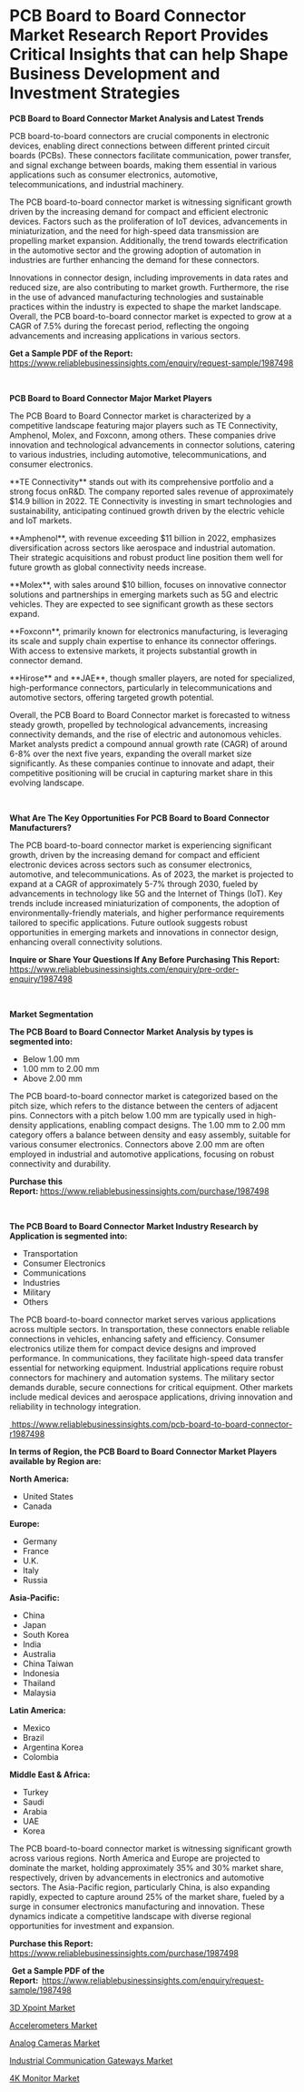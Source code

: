 <p><h1>PCB Board to Board Connector Market Research Report Provides Critical Insights that can help Shape Business Development and Investment Strategies</h1></p><p><strong>PCB Board to Board Connector Market Analysis and Latest Trends</strong></p>
<p><p>PCB board-to-board connectors are crucial components in electronic devices, enabling direct connections between different printed circuit boards (PCBs). These connectors facilitate communication, power transfer, and signal exchange between boards, making them essential in various applications such as consumer electronics, automotive, telecommunications, and industrial machinery.</p><p>The PCB board-to-board connector market is witnessing significant growth driven by the increasing demand for compact and efficient electronic devices. Factors such as the proliferation of IoT devices, advancements in miniaturization, and the need for high-speed data transmission are propelling market expansion. Additionally, the trend towards electrification in the automotive sector and the growing adoption of automation in industries are further enhancing the demand for these connectors.</p><p>Innovations in connector design, including improvements in data rates and reduced size, are also contributing to market growth. Furthermore, the rise in the use of advanced manufacturing technologies and sustainable practices within the industry is expected to shape the market landscape. Overall, the PCB board-to-board connector market is expected to grow at a CAGR of 7.5% during the forecast period, reflecting the ongoing advancements and increasing applications in various sectors.</p></p>
<p><strong>Get a Sample PDF of the Report:&nbsp;</strong> <a href="https://www.reliablebusinessinsights.com/enquiry/request-sample/1987498?utm_campaign=1873&utm_medium=2&utm_source=Github&utm_content=ia&utm_term=06042025&utm_id=pcb-board-to-board-connector">https://www.reliablebusinessinsights.com/enquiry/request-sample/1987498</a></p>
<p>&nbsp;</p>
<p><strong>PCB Board to Board Connector Major Market Players</strong></p>
<p><p>The PCB Board to Board Connector market is characterized by a competitive landscape featuring major players such as TE Connectivity, Amphenol, Molex, and Foxconn, among others. These companies drive innovation and technological advancements in connector solutions, catering to various industries, including automotive, telecommunications, and consumer electronics.</p><p>**TE Connectivity** stands out with its comprehensive portfolio and a strong focus onR&D. The company reported sales revenue of approximately $14.9 billion in 2022. TE Connectivity is investing in smart technologies and sustainability, anticipating continued growth driven by the electric vehicle and IoT markets.</p><p>**Amphenol**, with revenue exceeding $11 billion in 2022, emphasizes diversification across sectors like aerospace and industrial automation. Their strategic acquisitions and robust product line position them well for future growth as global connectivity needs increase.</p><p>**Molex**, with sales around $10 billion, focuses on innovative connector solutions and partnerships in emerging markets such as 5G and electric vehicles. They are expected to see significant growth as these sectors expand.</p><p>**Foxconn**, primarily known for electronics manufacturing, is leveraging its scale and supply chain expertise to enhance its connector offerings. With access to extensive markets, it projects substantial growth in connector demand.</p><p>**Hirose** and **JAE**, though smaller players, are noted for specialized, high-performance connectors, particularly in telecommunications and automotive sectors, offering targeted growth potential.</p><p>Overall, the PCB Board to Board Connector market is forecasted to witness steady growth, propelled by technological advancements, increasing connectivity demands, and the rise of electric and autonomous vehicles. Market analysts predict a compound annual growth rate (CAGR) of around 6-8% over the next five years, expanding the overall market size significantly. As these companies continue to innovate and adapt, their competitive positioning will be crucial in capturing market share in this evolving landscape.</p></p>
<p>&nbsp;</p>
<p><strong>What Are The Key Opportunities For PCB Board to Board Connector Manufacturers?</strong></p>
<p><p>The PCB board-to-board connector market is experiencing significant growth, driven by the increasing demand for compact and efficient electronic devices across sectors such as consumer electronics, automotive, and telecommunications. As of 2023, the market is projected to expand at a CAGR of approximately 5-7% through 2030, fueled by advancements in technology like 5G and the Internet of Things (IoT). Key trends include increased miniaturization of components, the adoption of environmentally-friendly materials, and higher performance requirements tailored to specific applications. Future outlook suggests robust opportunities in emerging markets and innovations in connector design, enhancing overall connectivity solutions.</p></p>
<p><strong>Inquire or Share Your Questions If Any Before Purchasing This Report:</strong> <a href="https://www.reliablebusinessinsights.com/enquiry/pre-order-enquiry/1987498?utm_campaign=1873&utm_medium=2&utm_source=Github&utm_content=ia&utm_term=06042025&utm_id=pcb-board-to-board-connector">https://www.reliablebusinessinsights.com/enquiry/pre-order-enquiry/1987498</a></p>
<p>&nbsp;</p>
<p><strong>Market Segmentation</strong></p>
<p><strong>The PCB Board to Board Connector Market Analysis by types is segmented into:</strong></p>
<p><ul><li>Below 1.00 mm</li><li>1.00 mm to 2.00 mm</li><li>Above 2.00 mm</li></ul></p>
<p><p>The PCB board-to-board connector market is categorized based on the pitch size, which refers to the distance between the centers of adjacent pins. Connectors with a pitch below 1.00 mm are typically used in high-density applications, enabling compact designs. The 1.00 mm to 2.00 mm category offers a balance between density and easy assembly, suitable for various consumer electronics. Connectors above 2.00 mm are often employed in industrial and automotive applications, focusing on robust connectivity and durability.</p></p>
<p><strong>Purchase this Report:&nbsp;</strong><a href="https://www.reliablebusinessinsights.com/purchase/1987498?utm_campaign=1873&utm_medium=2&utm_source=Github&utm_content=ia&utm_term=06042025&utm_id=pcb-board-to-board-connector">https://www.reliablebusinessinsights.com/purchase/1987498</a></p>
<p>&nbsp;</p>
<p><strong>The PCB Board to Board Connector Market Industry Research by Application is segmented into:</strong></p>
<p><ul><li>Transportation</li><li>Consumer Electronics</li><li>Communications</li><li>Industries</li><li>Military</li><li>Others</li></ul></p>
<p><p>The PCB board-to-board connector market serves various applications across multiple sectors. In transportation, these connectors enable reliable connections in vehicles, enhancing safety and efficiency. Consumer electronics utilize them for compact device designs and improved performance. In communications, they facilitate high-speed data transfer essential for networking equipment. Industrial applications require robust connectors for machinery and automation systems. The military sector demands durable, secure connections for critical equipment. Other markets include medical devices and aerospace applications, driving innovation and reliability in technology integration.</p></p>
<p><a href="https://www.reliablebusinessinsights.com/pcb-board-to-board-connector-r1987498?utm_campaign=1873&utm_medium=2&utm_source=Github&utm_content=ia&utm_term=06042025&utm_id=pcb-board-to-board-connector">&nbsp;https://www.reliablebusinessinsights.com/pcb-board-to-board-connector-r1987498</a></p>
<p><strong>In terms of Region, the PCB Board to Board Connector Market Players available by Region are:</strong></p>
<p>
    <p> <strong> North America: </strong>
        <ul>
            <li>United States</li>
            <li>Canada</li>
        </ul>
        </p> 
    <p> <strong> Europe: </strong>
        <ul>
            <li>Germany</li>
            <li>France</li>
            <li>U.K.</li>
            <li>Italy</li>
            <li>Russia</li>
        </ul>
        </p> 
    <p> <strong> Asia-Pacific: </strong>
        <ul>
            <li>China</li>
            <li>Japan</li>
            <li>South Korea</li>
            <li>India</li>
            <li>Australia</li>
            <li>China Taiwan</li>
            <li>Indonesia</li>
            <li>Thailand</li>
            <li>Malaysia</li>
        </ul>
        </p> 
    <p> <strong> Latin America: </strong>
        <ul>
            <li>Mexico</li>
            <li>Brazil</li>
            <li>Argentina Korea</li>
            <li>Colombia</li>
        </ul>
        </p> 
    <p> <strong> Middle East & Africa: </strong>
        <ul>
            <li>Turkey</li>
            <li>Saudi</li>
            <li>Arabia</li>
            <li>UAE</li>
            <li>Korea</li>
        </ul>
    </p>
    </p>
<p><p>The PCB board-to-board connector market is witnessing significant growth across various regions. North America and Europe are projected to dominate the market, holding approximately 35% and 30% market share, respectively, driven by advancements in electronics and automotive sectors. The Asia-Pacific region, particularly China, is also expanding rapidly, expected to capture around 25% of the market share, fueled by a surge in consumer electronics manufacturing and innovation. These dynamics indicate a competitive landscape with diverse regional opportunities for investment and expansion.</p></p>
<p><strong>Purchase this Report: </strong><a href="https://www.reliablebusinessinsights.com/purchase/1987498?utm_campaign=1873&utm_medium=2&utm_source=Github&utm_content=ia&utm_term=06042025&utm_id=pcb-board-to-board-connector">https://www.reliablebusinessinsights.com/purchase/1987498</a></p>
<p>&nbsp;<strong>Get a Sample PDF of the Report:&nbsp;&nbsp;</strong><a href="https://www.reliablebusinessinsights.com/enquiry/request-sample/1987498?utm_campaign=1873&utm_medium=2&utm_source=Github&utm_content=ia&utm_term=06042025&utm_id=pcb-board-to-board-connector">https://www.reliablebusinessinsights.com/enquiry/request-sample/1987498</a></p>
<p><strong></strong></p>
<p><p><a href="https://github.com/yosenadhler/Market-Research-Report-List-1/blob/main/3d-xpoint-market.md?utm_campaign=1873&utm_medium=2&utm_source=Github&utm_content=ia&utm_term=06042025&utm_id=pcb-board-to-board-connector">3D Xpoint Market</a></p><p><a href="https://github.com/bettysbozer/Market-Research-Report-List-1/blob/main/accelerometers-market.md?utm_campaign=1873&utm_medium=2&utm_source=Github&utm_content=ia&utm_term=06042025&utm_id=pcb-board-to-board-connector">Accelerometers Market</a></p><p><a href="https://github.com/safurdorthu8/Market-Research-Report-List-1/blob/main/analog-cameras-market.md?utm_campaign=1873&utm_medium=2&utm_source=Github&utm_content=ia&utm_term=06042025&utm_id=pcb-board-to-board-connector">Analog Cameras Market</a></p><p><a href="https://github.com/artussavasrv/Market-Research-Report-List-1/blob/main/industrial-communication-gateways-market.md?utm_campaign=1873&utm_medium=2&utm_source=Github&utm_content=ia&utm_term=06042025&utm_id=pcb-board-to-board-connector">Industrial Communication Gateways Market</a></p><p><a href="https://github.com/achilekirwan/Market-Research-Report-List-1/blob/main/4k-monitor-market.md?utm_campaign=1873&utm_medium=2&utm_source=Github&utm_content=ia&utm_term=06042025&utm_id=pcb-board-to-board-connector">4K Monitor Market</a></p></p>